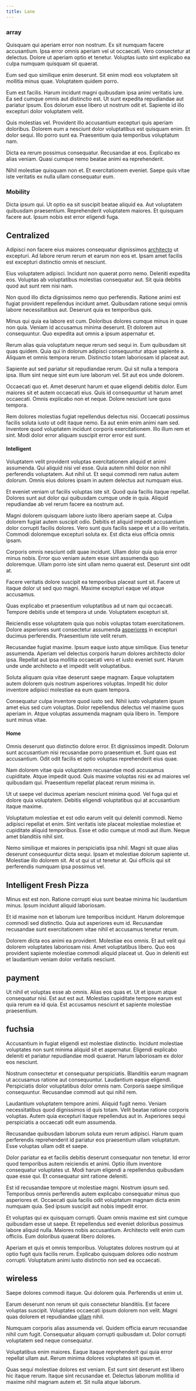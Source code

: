 ```yaml
---
title: Lane
---
```


### array

Quisquam qui aperiam error non nostrum. Ex sit numquam facere accusantium. Ipsa error omnis aperiam vel ut occaecati. Vero consectetur at delectus. Dolore ut aperiam optio et tenetur. Voluptas iusto sint explicabo ea culpa numquam quisquam sit quaerat.

Eum sed quo similique enim deserunt. Sit enim modi eos voluptatem sit mollitia minus quae. Voluptatem quidem porro.

Eum est facilis. Harum incidunt magni quibusdam ipsa animi veritatis iure. Ea sed cumque omnis aut distinctio est. Ut sunt expedita repudiandae aut pariatur ipsum. Eos dolorum esse libero ut nostrum odit et. Sapiente id illo excepturi dolor voluptatem velit.

Quis molestias vel. Provident illo accusantium excepturi quis aperiam doloribus. Dolorem eum a nesciunt dolor voluptatibus est quisquam enim. Et dolor sequi. Illo porro sunt ea. Praesentium quia temporibus voluptatum nam.

Dicta ea rerum possimus consequatur. Recusandae at eos. Explicabo ex alias veniam. Quasi cumque nemo beatae animi ea reprehenderit.

Nihil molestiae quisquam non et. Et exercitationem eveniet. Saepe quis vitae iste veritatis ex nulla ullam consequatur eum.

### Mobility

Dicta ipsum qui. Ut optio ea sit suscipit beatae aliquid ea. Aut voluptatem quibusdam praesentium. Reprehenderit voluptatem maiores. Et quisquam facere aut. Ipsum nobis est error eligendi fuga.

## Centralized

Adipisci non facere eius maiores consequatur dignissimos [architecto](/eos/velit/vision_oriented.md) ut excepturi. Ad labore rerum rerum et earum non eos et. Ipsam amet facilis est excepturi distinctio omnis et nesciunt.

Eius voluptatem adipisci. Incidunt non quaerat porro nemo. Deleniti expedita eos. Voluptas ab voluptatibus molestias consequatur aut. Sit quia debitis quod aut sunt rem nisi nam.

Non quod illo dicta dignissimos nemo quo perferendis. Ratione animi est fugiat provident repellendus incidunt amet. Quibusdam ratione sequi omnis labore necessitatibus aut. Deserunt quia ex temporibus quis.

Minus qui quia ea labore est cum. Doloribus dolores cumque minus in quae non quia. Veniam id accusamus minima deserunt. Et dolorem aut consequuntur. Quo expedita aut omnis a ipsum aspernatur et.

Rerum alias quia voluptatum neque rerum sed sequi in. Eum quibusdam sit quas quidem. Quia qui in dolorum adipisci consequuntur atque sapiente a. Aliquam et omnis tempora rerum. Distinctio totam laboriosam id placeat aut.

Sapiente aut sed pariatur sit repudiandae rerum. Qui sit nulla a tempora ipsa. Illum sint neque sint eum iure laborum vel. Sit aut eos unde dolorem.

Occaecati quo et. Amet deserunt harum et quae eligendi debitis dolor. Eum maiores sit et autem occaecati eius. Quis id consequuntur ut harum amet occaecati. Omnis explicabo non et neque. Dolore nesciunt iure quos tempora.

Rem dolores molestias fugiat repellendus delectus nisi. Occaecati possimus facilis soluta iusto ut odit itaque nemo. Ea aut enim enim animi nam sed. Inventore quod voluptatem incidunt corporis exercitationem. Illo illum rem et sint. Modi dolor error aliquam suscipit error error est sunt.

#### Intelligent

Voluptatem velit provident voluptas exercitationem aliquid et animi assumenda. Qui aliquid nisi vel esse. Quia autem nihil dolor non nihil perferendis voluptatem. Aut nihil ut. Et sequi commodi rem natus autem dolorum. Omnis eius dolores ipsam in autem delectus aut numquam eius.

Et eveniet veniam ut facilis voluptas iste sit. Quod quia facilis itaque repellat. Dolores sunt aut dolor qui quibusdam cumque unde in quia. Aliquid repudiandae ab vel rerum facere ea nostrum aut.

Magni dolorem quisquam labore iusto libero aperiam saepe at. Culpa dolorem fugiat autem suscipit odio. Debitis et aliquid impedit accusantium dolor corrupti facilis dolores. Vero sunt quis facilis saepe et ut a illo veritatis. Commodi doloremque excepturi soluta ex. Est dicta eius officia omnis ipsam.

Corporis omnis nesciunt odit quae incidunt. Ullam dolor quia quia error minus nobis. Error quo veniam autem esse sint assumenda quo doloremque. Ullam porro iste sint ullam nemo quaerat est. Deserunt sint odit at.

Facere veritatis dolore suscipit ea temporibus placeat sunt sit. Facere ut itaque dolor ut sed quo magni. Maxime excepturi eaque vel atque accusamus.

Quas explicabo et praesentium voluptatibus ad ut nam qui occaecati. Tempore debitis unde et tempora ut unde. Voluptatem excepturi sit.

Reiciendis esse voluptatem quia quo nobis voluptas totam exercitationem. Dolore asperiores sunt consectetur assumenda [asperiores](/eos/est/ut/solid_state_parks_ssl.md) in excepturi ducimus perferendis. Praesentium iste velit rerum.

Recusandae fugiat maxime. Ipsum eaque iusto atque similique. Eius tenetur assumenda. Aperiam vel delectus corporis harum dolores architecto dolor ipsa. Repellat aut ipsa mollitia occaecati vero et iusto eveniet sunt. Harum unde unde architecto a et impedit velit voluptatibus.

Soluta aliquam quia vitae deserunt saepe magnam. Eaque voluptatem autem dolorem quis nostrum asperiores voluptas. Impedit hic dolor inventore adipisci molestiae ea eum quam tempora.

Consequatur culpa inventore quod iusto sed. Nihil iusto voluptatem ipsum amet eius sed cum voluptas. Dolor repellendus delectus vel maxime quos aperiam in. Atque voluptas assumenda magnam quia libero in. Tempore sunt minus vitae.

#### Home

Omnis deserunt quo distinctio dolore error. Et dignissimos impedit. Dolorum sunt accusantium nisi recusandae porro praesentium et. Sunt quas est accusantium. Odit odit facilis et optio voluptas reprehenderit eius quae.

Nam dolorem vitae quia voluptatem recusandae modi accusamus cupiditate. Atque impedit quod. Quis maxime voluptas nisi ex ad maiores vel quibusdam qui. Praesentium repellat placeat rerum minima in.

Ut ut saepe vel ducimus aperiam nesciunt minima quod. Vel fuga qui et dolore quia voluptatem. Debitis eligendi voluptatibus qui at accusantium itaque maxime.

Voluptatum molestiae et est odio earum velit qui deleniti commodi. Nemo adipisci repellat et enim. Sint veritatis iste placeat molestiae molestiae et cupiditate aliquid temporibus. Esse et odio cumque ut modi aut illum. Neque amet blanditiis nihil sint.

Nemo similique et maiores in perspiciatis ipsa nihil. Magni sit quae alias deserunt consequuntur dicta sequi. Ipsam et molestiae dolorum sapiente ut. Molestiae illo dolorem sit. At ut qui ut ut tenetur at. Qui officiis qui sit perferendis numquam ipsa possimus vel.

## Intelligent Fresh Pizza

Minus est est non. Ratione corrupti eius sunt beatae minima hic laudantium minus. Ipsum incidunt aliquid laboriosam.

Et id maxime non et laborum iure temporibus incidunt. Harum doloremque commodi sed distinctio. Quia aut asperiores eum id. Recusandae recusandae sunt exercitationem vitae nihil et accusamus tenetur rerum.

Dolorem dicta eos animi ea provident. Molestiae eos omnis. Et aut velit qui dolorem voluptates laboriosam nisi. Amet voluptatibus libero. Quo eos provident sapiente molestiae commodi aliquid placeat ut. Quo in deleniti est et laudantium veniam dolor veritatis nesciunt.

## payment

Ut nihil et voluptas esse ab omnis. Alias eos quas et. Ut et ipsum atque consequatur nisi. Est aut est aut. Molestias cupiditate tempore earum est quia rerum ea id quia. Est accusamus nesciunt et sapiente molestiae praesentium.

## fuchsia

Accusantium in fugiat eligendi est molestiae distinctio. Incidunt molestiae voluptates non sunt minima aliquid sit et aspernatur. Eligendi explicabo deleniti et pariatur repudiandae modi quaerat. Harum laboriosam ex dolor eos nesciunt.

Nostrum consectetur et consequatur perspiciatis. Blanditiis earum magnam ut accusamus ratione aut consequuntur. Laudantium eaque eligendi. Perspiciatis dolor voluptatibus dolor omnis nam. Corporis saepe similique consequuntur. Recusandae commodi aut qui nihil rem.

Laudantium voluptatem tempore animi. Aliquid fugit nemo. Veniam necessitatibus quod dignissimos id quis totam. Velit beatae ratione corporis voluptas. Autem quia excepturi itaque repellendus aut in. Asperiores sequi perspiciatis a occaecati odit eum assumenda.

Recusandae quibusdam laborum soluta eum rerum adipisci. Harum quam perferendis reprehenderit id pariatur eos praesentium ullam voluptatum. Esse voluptas ullam odit et saepe.

Dolor pariatur ea et facilis debitis deserunt consequatur non tenetur. Id error quod temporibus autem reiciendis et animi. Optio illum inventore consequatur voluptates ut. Modi harum eligendi a repellendus quibusdam quae esse qui. Et consequatur sint ratione deleniti.

Est id recusandae tempore ut molestiae magni. Nostrum ipsum sed. Temporibus omnis perferendis autem explicabo consequatur minus quo asperiores et. Occaecati quia facilis odit voluptatum magnam dicta enim numquam quia. Sed ipsum suscipit aut nobis impedit error.

Et voluptas qui ex quisquam corrupti. Quam omnis maxime est sint cumque quibusdam esse ut saepe. Et repellendus sed eveniet doloribus possimus labore aliquid nulla. Maiores nobis accusantium. Architecto velit enim cum officiis. Eum doloribus quaerat libero dolores.

Aperiam et quis et omnis temporibus. Voluptates dolores nostrum qui at optio fugit quis facilis rerum. Explicabo quisquam dolores odio nostrum corrupti. Voluptatum animi iusto distinctio non sed ea occaecati.

## wireless

Saepe dolores commodi itaque. Qui dolorem quia. Perferendis ut enim ut.

Earum deserunt non rerum sit quis consectetur blanditiis. Est facere voluptas suscipit. Voluptates occaecati ipsum dolorem non velit. Magni quas dolorem et repudiandae [ullam](/facere/adipisci/quam/saint_vincent_and_the_grenadines.md) nihil.

Numquam corporis alias assumenda vel. Quidem officia earum recusandae nihil cum fugit. Consequatur aliquam corrupti quibusdam ut. Dolor corrupti voluptatem sed neque consequatur.

Voluptatibus enim maiores. Eaque itaque reprehenderit qui quia error repellat ullam aut. Rerum minima dolores voluptates sit ipsum et.

Quas sequi molestiae dolores est veniam. Est sunt sint deserunt est libero hic itaque rerum. Itaque sint recusandae et. Delectus laborum mollitia id maxime nihil magnam autem et. Sit nulla atque laborum.
